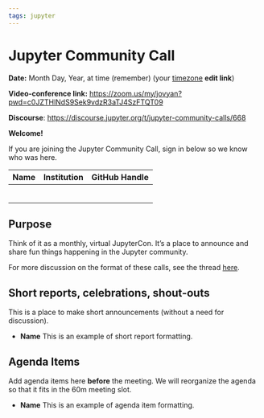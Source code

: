 ```yaml
---
tags: jupyter
---
```

# Jupyter Community Call

**Date:** Month Day, Year, at time (remember) (your [timezone](https://arewemeetingyet.com/Los%20Angeles/2020-11-24/10:00/Jupyter%20Community%20Call) **edit link**)

**Video-conference link:** https://zoom.us/my/jovyan?pwd=c0JZTHlNdS9Sek9vdzR3aTJ4SzFTQT09

**Discourse**: https://discourse.jupyter.org/t/jupyter-community-calls/668

**Welcome!**

If you are joining the Jupyter Community Call, sign in below so we know who was here.

|   Name   |           Institution     | GitHub Handle                     |
|----------|---------------------------|-----------------------------------|
|          |            | 
|          |            | 
|          |            | 
|          |            | 
|          |            | 
|          |            | 



## Purpose

Think of it as a monthly, virtual JupyterCon. It’s a place to announce and share fun things happening in the Jupyter community.

For more discussion on the format of these calls, see the thread [here](https://discourse.jupyter.org/t/reviving-the-all-jupyter-team-meetings/423).

## Short reports, celebrations, shout-outs

This is a place to make short announcements (without a need for discussion). 

* **Name** This is an example of short report formatting.


## Agenda Items

Add agenda items here **before** the meeting. We will reorganize the agenda so that it fits in the 60m meeting slot.

* **Name** This is an example of agenda item formatting.